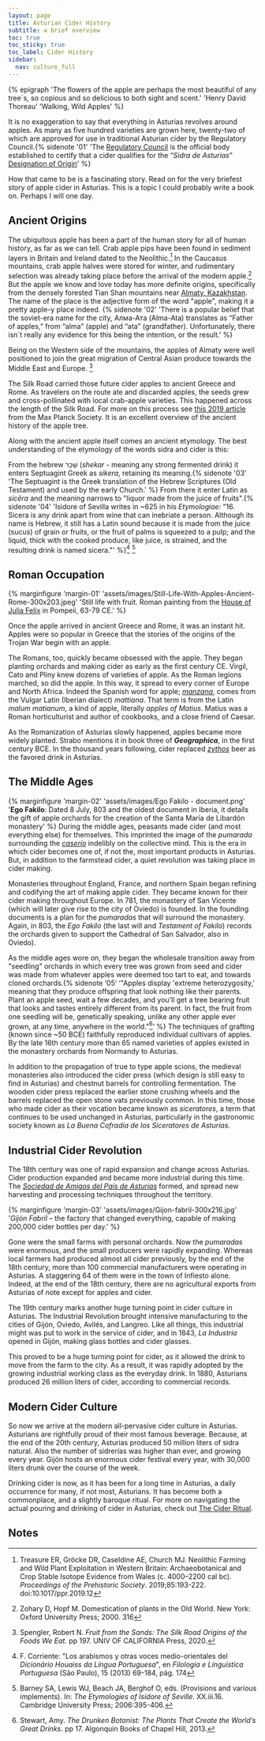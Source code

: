 ```yaml
---
layout: page
title: Asturian Cider History
subtitle: a brief overview
toc: true
toc_sticky: true
toc_label: Cider History
sidebar:
  nav: culture_full
---
```

{% epigraph 'The flowers of the apple are perhaps the most beautiful of any tree´s, so copious and so delicious to both sight and scent.' 'Henry David Thoreau' 'Walking, Wild Apples' %}

It is no exaggeration to say that everything in Asturias revolves around apples. As many as five hundred varieties are grown here, twenty-two of which are approved for use in traditional Asturian cider by the Regulatory Council.{% sidenote '01' 'The [Regulatory Council](https://sidradeasturias.es/en/) is the official body established to certify that a cider qualifies for the “*Sidra de Asturias*” [Designation of Origin](/culture/products/asturian-quality-marks/)' %}

How that came to be is a fascinating story. Read on for the very briefest story of apple cider in Asturias. This is a topic I could probably write a book on. Perhaps I will one day. 

## Ancient Origins
The ubiquitous apple has been a part of the human story for all of human history, as far as we can tell. Crab apple pips have been found in sediment layers in Britain and Ireland dated to the Neolithic.[^1] In the Caucasus mountains, crab apple halves were stored for winter, and rudimentary selection was already taking place before the arrival of the modern apple.[^2] But the apple we know and love today has more definite origins, specifically from the densely forested Tian Shan mountains near [Almaty, Kazakhstan](http://www.bbc.com/travel/story/20181120-the-birthplace-of-the-modern-apple). The name of the place is the adjective form of the word "apple", making it a pretty apple-y place indeed. {% sidenote '02' 'There is a popular belief that the soviet-era name for the city, Алма-Ата (Alma-Ata) translates as “Father of apples,” from “alma” (apple) and “ata” (grandfather). Unfortunately, there isn´t really any evidence for this being the intention, or the result.' %}

Being on the Western side of the mountains, the apples of Almaty were well positioned to join the great migration of Central Asian produce towards the Middle East and Europe. [^5]

The Silk Road carried those future cider apples to ancient Greece and Rome. As travelers on the route ate and discarded apples, the seeds grew and cross-pollinated with local crab-apple varieties. This happened across the length of the Silk Road. For more on this process see [this 2019 article](https://phys.org/news/2019-05-exploring-history-apple-wild.html) from the Max Planck Society. It is an excellent overview of the ancient history of the apple tree.

Along with the ancient apple itself comes an ancient etymology. The best understanding of the etymology of the words sidra and cider is this:

From the hebrew שֵׁכָר (_shekar_ - meaning any strong fermented drink) it enters Septuagint Greek as _sikera_, retaining its meaning.{% sidenote '03' 'The Septuagint is the Greek translation of the Hebrew Scriptures (Old Testament) and used by the early Church.' %} From there it enter Latin as _sicĕra_ and the meaning narrows to "liquor made from the juice of fruits".{% sidenote '04' 'Isidore of Sevilla writes in ~625 in his _Etymologiae:_ "16. Sicera is any drink apart from wine that can inebriate a person. Although its name is Hebrew, it still has a Latin sound because it is made from the juice (sucus) of grain or fruits, or the fruit of palms is squeezed to a pulp; and the liquid, thick with the cooked produce, like juice, is strained, and the resulting drink is named sicera."' %}[^3] [^4]

## Roman Occupation
{% marginfigure 'margin-01' 'assets/images/Still-Life-With-Apples-Ancient-Rome-300x203.jpeg' 'Still life with fruit. Roman painting from the [House of Julia Felix](https://www.pompeiiinpictures.com/pompeiiinpictures/R2/2%2004%2003.htm) in Pompeii, 63-79 CE.' %}

Once the apple arrived in ancient Greece and Rome, it was an instant hit. Apples were so popular in Greece that the stories of the origins of the Trojan War begin with an apple. 

The Romans, too, quickly became obsessed with the apple. They began planting orchards and making cider as early as the first century CE. Virgil, Cato and Pliny knew dozens of varieties of apple. As the Roman legions marched, so did the apple. In this way, it spread to every corner of Europe and North Africa. Indeed the Spanish word for apple; _[manzana](http://dle.rae.es/?id=OItjStD)_, comes from the Vulgar Latin (Iberian dialect) _mattiana_. That term is from the Latin _malum_ _matianum_, a kind of apple, literally _apples of Matius_. Matius was a Roman horticulturist and author of cookbooks, and a close friend of Caesar.

As the Romanization of Asturias slowly happened, apples became more widely planted. Strabo mentions it in book three of _**Geographica**_, in the first century BCE. In the thousand years following, cider replaced _[zythos](/culture/products/beer/zythos/)_ beer as the favored drink in Asturias.

## The Middle Ages
{% marginfigure 'margin-02' 'assets/images/Ego Fakilo - document.png' '**Ego Fakilo**: Dated 8 July, 803 and the oldest document in Iberia, it details the gift of apple orchards for the creation of the Santa María de Libardón monastery' %}
During the middle ages, peasants made cider (and most everything else) for themselves. This imprinted the image of the _pumarada_ surrounding the _[caserío](/culture/built/caserío/)_ indelibly on the collective mind. This is the era in which cider becomes one of, if not the, most important products in Asturias. But, in addition to the farmstead cider, a quiet revolution was taking place in cider making.

Monasteries throughout England, France, and northern Spain began refining and codifying the art of making apple cider. They became known for their cider making throughout Europe. In 781, the monastery of San Vicente (which will later give rise to the city of Oviedo) is founded. In the founding documents is a plan for the _pumaradas_ that will surround the monastery. Again, in 803, the _Ego Fakilo_ (the last will and _Testament of Fakilo_) records the orchards given to support the Cathedral of San Salvador, also in Oviedo).

As the middle ages wore on, they began the wholesale transition away from "seedling" orchards in which every tree was grown from seed and cider was made from whatever apples were deemed too tart to eat, and towards cloned orchards.{% sidenote ‘05‘ ‘"Apples display 'extreme heterozygosity,' meaning that they produce offspring that look nothing like their parents. Plant an apple seed, wait a few decades, and you’ll get a tree bearing fruit that looks and tastes entirely different from its parent. In fact, the fruit from one seedling will be, genetically speaking, unlike any other apple ever grown, at any time, anywhere in the world."[^6]‘ %} The  techniques of grafting (known since ~50 BCE) faithfully reproduced individual cultivars of apples. By the late 16th century more than 65 named varieties of apples existed in the monastery orchards from Normandy to Asturias.

In addition to the propagation of true to type apple scions, the medieval monasteries also introduced the cider press (which design is still easy to find in Asturias) and chestnut barrels for controlling fermentation. The wooden cider press replaced the earlier stone crushing wheels and the barrels replaced the open stone vats previously common. In this time, those who made cider as their vocation became known as _siceratores_, a term that continues to be used unchanged in Asturias, particularly in the gastronomic society known as _La Buena Cofradía de los Siceratores de Asturias._

## Industrial Cider Revolution
The 18th century was one of rapid expansion and change across Asturias. Cider production expanded and became more industrial during this time. The _[Sociedad de Amigos del País de Asturias](http://ridea.org/catalogo/archivo/fondosocecoamigosasturias)_ formed, and spread new harvesting and processing techniques throughout the territory.

{% marginfigure 'margin-03' 'assets/images/Gijon-fabril-300x216.jpg' '_Gijón Fabril_ – the factory that changed everything, capable of making 200,000 cider bottles per day.' %}

Gone were the small farms with personal orchards. Now the _pumaradas_ were enormous, and the small producers were rapidly expanding. Whereas local farmers had produced almost all cider previously, by the end of the 18th century, more than 100 commercial manufacturers were operating in Asturias. A staggering 64 of them were in the town of Infiesto alone. Indeed, at the end of the 18th century, there are no agricultural exports from Asturias of note except for apples and cider.

The 19th century marks another huge turning point in cider culture in Asturias. The Industrial Revolution brought intensive manufacturing to the cities of Gijón, Oviedo, Avilés, and Langreo. Like all things, this industrial might was put to work in the service of cider, and in 1843, _La Industria_ opened in Gijón, making glass bottles and cider glasses.

This proved to be a huge turning point for cider, as it allowed the drink to move from the farm to the city. As a result, it was rapidly adopted by the growing industrial working class as the everyday drink. In 1880, Asturians produced 26 million liters of cider, according to commercial records.

## Modern Cider Culture
So now we arrive at the modern all-pervasive cider culture in Asturias. Asturians are rightfully proud of their most famous beverage. Because, at the end of the 20th century, Asturias produced 50 million liters of sidra natural. Also the number of sidrerías was higher than ever, and growing every year. Gijón hosts an enormous cider festival every year, with 30,000 liters drunk over the course of the week.

Drinking cider is now, as it has been for a long time in Asturias, a daily occurrence for many, if not most, Asturians. It has become both a commonplace, and a slightly baroque ritual. For more on navigating the actual pouring and drinking of cider in Asturias, check out [The Cider Ritual](/cuture/products/cider/cider-ritual/).

## Notes
[^1]: Treasure ER, Gröcke DR, Caseldine AE, Church MJ. Neolithic Farming and Wild Plant Exploitation in Western Britain: Archaeobotanical and Crop Stable Isotope Evidence from Wales (c. 4000–2200 cal bc). _Proceedings of the Prehistoric Society_. 2019;85:193-222. doi:10.1017/ppr.2019.12
[^2]: Zohary D, Hopf M. Domestication of plants in the Old World. New York: Oxford University Press; 2000. 316
[^3]: F. Corriente: "Los arabismos y otras voces medio-orientales del _Dicionário Houaiss da Língua Portuguesa_", en _Filologia e Linguística Portuguesa_ (São Paulo), 15 (2013) 69-184, pág. 174
[^4]: Barney SA, Lewis WJ, Beach JA, Berghof O, eds. (Provisions and various implements). In: _The Etymologies of Isidore of Seville_. XX.iii.16. Cambridge University Press; 2006:395-406.
[^5]: Spengler, Robert N. _Fruit from the Sands: The Silk Road Origins of the Foods We Eat._ pp 197. UNIV OF CALIFORNIA Press, 2020.
[^6]: Stewart, Amy. _The Drunken Botanist: The Plants That Create the World’s Great Drinks_. pp 17. Algonquin Books of Chapel Hill, 2013.